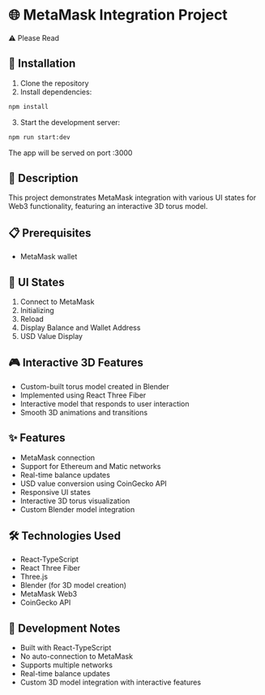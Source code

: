 # 🌐 MetaMask Integration Project
⚠️ Please Read

## 🚀 Installation
1. Clone the repository
2. Install dependencies:
```bash
npm install
```
3. Start the development server:
```bash
npm run start:dev
```
The app will be served on port :3000

## 📝 Description
This project demonstrates MetaMask integration with various UI states for Web3 functionality, featuring an interactive 3D torus model.

## 📋 Prerequisites
- MetaMask wallet

## 🔄 UI States
1. Connect to MetaMask
2. Initializing
3. Reload
4. Display Balance and Wallet Address
5. USD Value Display

## 🎮 Interactive 3D Features
- Custom-built torus model created in Blender
- Implemented using React Three Fiber
- Interactive model that responds to user interaction
- Smooth 3D animations and transitions

## ✨ Features
- MetaMask connection
- Support for Ethereum and Matic networks
- Real-time balance updates
- USD value conversion using CoinGecko API
- Responsive UI states
- Interactive 3D torus visualization
- Custom Blender model integration

## 🛠️ Technologies Used
- React-TypeScript
- React Three Fiber
- Three.js
- Blender (for 3D model creation)
- MetaMask Web3
- CoinGecko API

## 📘 Development Notes
- Built with React-TypeScript
- No auto-connection to MetaMask
- Supports multiple networks
- Real-time balance updates
- Custom 3D model integration with interactive features
